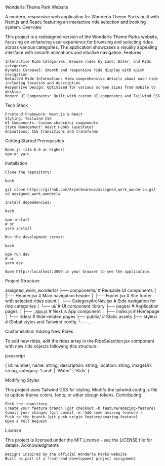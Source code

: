 
Wonderla Theme Park Website

A modern, responsive web application for Wonderla Theme Parks built with Next.js and React, featuring an interactive ride selection and booking system.
Overview

This project is a redesigned version of the Wonderla Theme Parks website, focusing on enhancing user experience for browsing and selecting rides across various categories. The application showcases a visually appealing interface with smooth animations and intuitive navigation.
Features

    Interactive Ride Categories: Browse rides by Land, Water, and Kids categories
    Dynamic Carousel: Smooth and responsive ride display with quick navigation
    Detailed Ride Information: View comprehensive details about each ride including location and description
    Responsive Design: Optimized for various screen sizes from mobile to desktop
    Modern UI Components: Built with custom UI components and Tailwind CSS

Tech Stack

    Frontend Framework: Next.js & React
    Styling: Tailwind CSS
    UI Components: Custom shadcn/ui components
    State Management: React Hooks (useState)
    Animations: CSS transitions and transforms

Getting Started
Prerequisites

    Node.js (v14.0.0 or higher)
    npm or yarn

Installation

    Clone the repository:

    bash

    git clone https://github.com/AryanSwaroop/assigned_work_wonderla.git
    cd assigned_work_wonderla

    Install dependencies:

    bash

    npm install
    # or
    yarn install

    Run the development server:

    bash

    npm run dev
    # or
    yarn dev

    Open http://localhost:3000 in your browser to see the application.

Project Structure

assigned_work_wonderla/
├── components/           # Reusable UI components
│   ├── Header.jsx        # Main navigation header
│   ├── Footer.jsx        # Site footer with selected rides count
│   ├── CategoryArcNav.jsx # Side navigation for ride categories
│   └── ui/               # UI component library
├── pages/                # Application pages
│   ├── _app.js           # Next.js App component
│   ├── index.js          # Homepage
│   └── rides/            # Ride-related pages
├── public/               # Static assets
├── styles/               # Global styles and Tailwind config
└── ...

Customization
Adding New Rides

To add new rides, edit the rides array in the RideSelection.jsx component with new ride objects following this structure:

javascript

{
  id: number,
  name: string,
  description: string,
  location: string,
  imageUrl: string,
  category: 'Land' | 'Water' | 'Kids'
}

Modifying Styles

This project uses Tailwind CSS for styling. Modify the tailwind.config.js file to update theme colors, fonts, or other design tokens.
Contributing

    Fork the repository
    Create your feature branch (git checkout -b feature/amazing-feature)
    Commit your changes (git commit -m 'Add some amazing feature')
    Push to the branch (git push origin feature/amazing-feature)
    Open a Pull Request

License

This project is licensed under the MIT License - see the LICENSE file for details.
Acknowledgments

    Designs inspired by the official Wonderla Parks website
    Built as part of a front-end development project assignment


